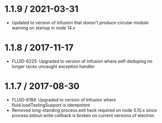 1.1.9 / 2021-03-31
==================

* Updated to version of Infusion that doesn't produce circular module warning on startup in node 14.x

1.1.8 / 2017-11-17
==================

* FLUID-6225: Upgraded to version of Infusion where self-deduping no longer races uncaught exception handler

1.1.7 / 2017-08-30
==================

* FLUID-6188: Upgraded to version of Infusion where fluid.loadTestingSupport is idempotent
* Removed long-standing process.exit hack required on node 0.10.x since process.stdout.write callback is broken on current versions of electron
